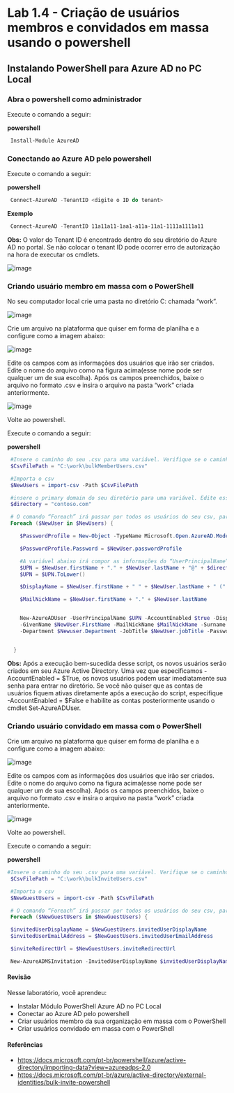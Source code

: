 # Lab 1.4 - Criação de usuários membros e convidados em massa usando o powershell

## Instalando PowerShell para Azure AD no PC Local

### Abra o powershell como administrador

Execute o comando a seguir:


 **powershell** 
  ```powershell
   Install-Module AzureAD
   ```

### Conectando ao Azure AD pelo powershell

Execute o comando a seguir:


 **powershell** 
  ```powershell
   Connect-AzureAD -TenantID <digite o ID do tenant>
   ```
 **Exemplo** 
  ```powershell
   Connect-AzureAD -TenantID 11a11a11-1aa1-a11a-11a1-1111a1111a11
   ```

**Obs:** O valor do Tenant ID é encontrado dentro do seu diretório do Azure AD no portal. Se não colocar o tenant ID pode ocorrer erro de autorização na hora de executar os cmdlets.

![image](../../../imagens/imagensTenantIDAAD.png)


### Criando usuário membro em massa com o PowerShell

No seu computador local crie uma pasta no diretório C: chamada “work”.

![image](../../../imagens/Lab1.4_pastaWork.png)

Crie um arquivo na plataforma que quiser em forma de planilha e a configure como a imagem abaixo:

![image](../../../imagens/Lab1.4_userMembercsv.png)

Edite os campos com as informações dos usuários que irão ser criados. Edite o nome do arquivo como na figura acima(esse nome pode ser qualquer um de sua escolha). Após os campos preenchidos, baixe o arquivo no formato .csv e insira o arquivo na pasta “work” criada anteriormente.

![image](../../../imagens/Lab1.4_pastaWork2.png)

Volte ao powershell.


Execute o comando a seguir:


 **powershell** 
  ```powershell
   #Insere o caminho do seu .csv para uma variável. Verifique se o caminho está igual ao seu, caso não esteja coloque o caminho correto do seu arquivo.
   $CsvFilePath = "C:\work\bulkMemberUsers.csv"

   #Importa o csv
   $NewUsers = import-csv -Path $CsvFilePath

   #insere o primary domain do seu diretório para uma variável. Edite esse campo com o seu.
   $directory = "contoso.com"

   # O comando “Foreach” irá passar por todos os usuários do seu csv, para que possam ser criados.
   Foreach ($NewUser in $NewUsers) { 

      $PasswordProfile = New-Object -TypeName Microsoft.Open.AzureAD.Model.PasswordProfile

      $PasswordProfile.Password = $NewUser.passwordProfile

      #A variável abaixo irá compor as informações do “UserPrincipalName”
      $UPN = $NewUser.firstName + "." + $NewUser.lastName + "@" + $directory
      $UPN = $UPN.ToLower()

      $DisplayName = $NewUser.firstName + " " + $NewUser.lastName + " (" + $NewUser.department + ")"

      $MailNickName = $NewUser.firstName + "." + $NewUser.lastName


      New-AzureADUser -UserPrincipalName $UPN -AccountEnabled $true -DisplayName $DisplayName `
      -GivenName $NewUser.FirstName -MailNickName $MailNickName -Surname $NewUser.LastName `
      -Department $Newuser.Department -JobTitle $NewUser.jobTitle -PasswordProfile $PasswordProfile


    }

   ```

**Obs:** Após a execução bem-sucedida desse script, os novos usuários serão criados em seu Azure Active Directory. Uma vez que especificamos -AccountEnabled = $True, os novos usuários podem usar imediatamente sua senha para entrar no diretório. Se você não quiser que as contas de usuários fiquem ativas diretamente após a execução do script, especifique -AccountEnabled = $False e habilite as contas posteriormente usando o cmdlet Set-AzureADUser.



### Criando usuário convidado em massa com o PowerShell

Crie um arquivo na plataforma que quiser em forma de planilha e a configure como a imagem abaixo:

![image](../../../imagens/Lab1.4_guestMembercsv.png)


Edite os campos com as informações dos usuários que irão ser criados. Edite o nome do arquivo como na figura acima(esse nome pode ser qualquer um de sua escolha). Após os campos preenchidos, baixe o arquivo no formato .csv e insira o arquivo na pasta “work” criada anteriormente.

![image](../../../imagens/Lab1.4_pastaWorkinvite.png)

Volte ao powershell.

Execute o comando a seguir:


 **powershell** 
  ```powershell
 #Insere o caminho do seu .csv para uma variável. Verifique se o caminho está igual ao seu, caso não esteja coloque o caminho correto do seu arquivo.
   $CsvFilePath = "C:\work\bulkInviteUsers.csv"

   #Importa o csv
   $NewGuestUsers = import-csv -Path $CsvFilePath

   # O comando “Foreach” irá passar por todos os usuários do seu csv, para que possam ser criados.
   Foreach ($NewGuestUsers in $NewGuestUsers) { 

   $invitedUserDisplayName = $NewGuestUsers.invitedUserDisplayName 
   $invitedUserEmailAddress = $NewGuestUsers.invitedUserEmailAddress

   $inviteRedirectUrl = $NewGuestUsers.inviteRedirectUrl

   New-AzureADMSInvitation -InvitedUserDisplayName $invitedUserDisplayName -InvitedUserEmailAddress $invitedUserEmailAddress -SendInvitationMessage $True -InviteRedirectUrl $inviteRedirectUrll
   ```


#### Revisão

Nesse laboratório, você aprendeu:

+ Instalar Módulo PowerShell Azure AD no PC Local
+ Conectar ao Azure AD pelo powershell
+ Criar usuários membro da sua organização em massa com o PowerShell
+ Criar usuários convidado em massa com o PowerShell



#### Referências

+ https://docs.microsoft.com/pt-br/powershell/azure/active-directory/importing-data?view=azureadps-2.0
+ https://docs.microsoft.com/pt-br/azure/active-directory/external-identities/bulk-invite-powershell
